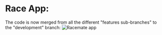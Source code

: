 # Race App:
The code is now merged from all the different "features sub-branches" to the "development" branch:
![Racemate app](https://github.com/user-attachments/assets/394ab4be-1c31-490a-94ff-e8cec56d4d28)
